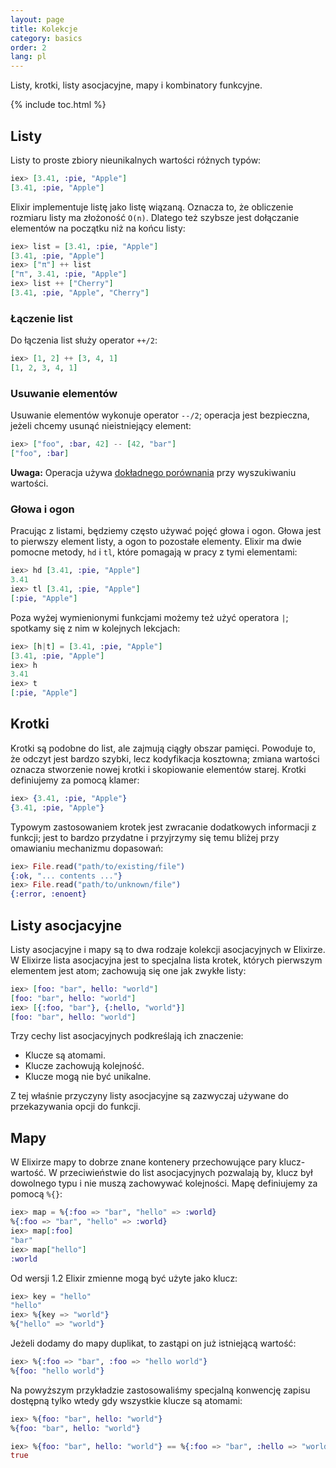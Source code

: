 ```yaml
---
layout: page
title: Kolekcje
category: basics
order: 2
lang: pl
---
```


Listy, krotki, listy asocjacyjne, mapy i kombinatory funkcyjne.

{% include toc.html %}

## Listy

Listy to proste zbiory nieunikalnych wartości różnych typów:

```elixir
iex> [3.41, :pie, "Apple"]
[3.41, :pie, "Apple"]
```

Elixir implementuje listę jako listę wiązaną.  Oznacza to, że obliczenie rozmiaru listy ma złożoność `O(n)`.  Dlatego też szybsze jest dołączanie elementów na początku niż na końcu listy:

```elixir
iex> list = [3.41, :pie, "Apple"]
[3.41, :pie, "Apple"]
iex> ["π"] ++ list
["π", 3.41, :pie, "Apple"]
iex> list ++ ["Cherry"]
[3.41, :pie, "Apple", "Cherry"]
```


### Łączenie list

Do łączenia list służy operator `++/2`:

```elixir
iex> [1, 2] ++ [3, 4, 1]
[1, 2, 3, 4, 1]
```

### Usuwanie elementów

Usuwanie elementów wykonuje operator `--/2`; operacja jest bezpieczna, jeżeli chcemy usunąć nieistniejący element:

```elixir
iex> ["foo", :bar, 42] -- [42, "bar"]
["foo", :bar]
```

**Uwaga:** Operacja używa [dokładnego porównania](../basics/#comparison) przy wyszukiwaniu wartości.

### Głowa i ogon

Pracując z listami, będziemy często używać pojęć głowa i ogon.  Głowa jest to pierwszy element listy, a ogon to pozostałe elementy.  Elixir ma dwie pomocne metody, `hd` i `tl`, które pomagają w pracy z tymi elementami:

```elixir
iex> hd [3.41, :pie, "Apple"]
3.41
iex> tl [3.41, :pie, "Apple"]
[:pie, "Apple"]
```

Poza wyżej wymienionymi funkcjami możemy też użyć operatora `|`; spotkamy się z nim w kolejnych lekcjach:

```elixir
iex> [h|t] = [3.41, :pie, "Apple"]
[3.41, :pie, "Apple"]
iex> h
3.41
iex> t
[:pie, "Apple"]
```

## Krotki

Krotki są podobne do list, ale zajmują ciągły obszar pamięci.  Powoduje to, że odczyt jest bardzo szybki, lecz kodyfikacja kosztowna; zmiana wartości oznacza stworzenie nowej krotki i skopiowanie elementów starej.  Krotki definiujemy za pomocą klamer:

```elixir
iex> {3.41, :pie, "Apple"}
{3.41, :pie, "Apple"}
```

Typowym zastosowaniem krotek jest zwracanie dodatkowych informacji z funkcji; jest to bardzo przydatne i przyjrzymy się temu bliżej przy omawianiu mechanizmu dopasowań:

```elixir
iex> File.read("path/to/existing/file")
{:ok, "... contents ..."}
iex> File.read("path/to/unknown/file")
{:error, :enoent}
```

## Listy asocjacyjne

Listy asocjacyjne i mapy są to dwa rodzaje kolekcji asocjacyjnych w Elixirze.  W Elixirze lista asocjacyjna jest to specjalna lista krotek, których pierwszym elementem jest atom; zachowują się one jak zwykłe listy:

```elixir
iex> [foo: "bar", hello: "world"]
[foo: "bar", hello: "world"]
iex> [{:foo, "bar"}, {:hello, "world"}]
[foo: "bar", hello: "world"]
```

Trzy cechy list asocjacyjnych podkreślają ich znaczenie: 

+ Klucze są atomami.
+ Klucze zachowują kolejność.
+ Klucze mogą nie być unikalne.

Z tej właśnie przyczyny listy asocjacyjne są zazwyczaj używane do przekazywania opcji do funkcji.

## Mapy

W Elixirze mapy to dobrze znane kontenery przechowujące pary klucz-wartość. W przeciwieństwie do list asocjacyjnych pozwalają by, klucz był dowolnego typu i nie muszą zachowywać kolejności.  Mapę definiujemy za pomocą `%{}`:

```elixir
iex> map = %{:foo => "bar", "hello" => :world}
%{:foo => "bar", "hello" => :world}
iex> map[:foo]
"bar"
iex> map["hello"]
:world
```

Od wersji 1.2 Elixir zmienne mogą być użyte jako klucz:

```elixir
iex> key = "hello"
"hello"
iex> %{key => "world"}
%{"hello" => "world"}
```

Jeżeli dodamy do mapy duplikat, to zastąpi on już istniejącą wartość:

```elixir
iex> %{:foo => "bar", :foo => "hello world"}
%{foo: "hello world"}
```

Na powyższym przykładzie zastosowaliśmy specjalną konwencję zapisu dostępną tylko wtedy gdy wszystkie klucze są atomami:

```elixir
iex> %{foo: "bar", hello: "world"}
%{foo: "bar", hello: "world"}

iex> %{foo: "bar", hello: "world"} == %{:foo => "bar", :hello => "world"}
true
```
